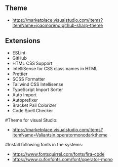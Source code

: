 ## Theme
- https://marketplace.visualstudio.com/items?itemName=joaomoreno.github-sharp-theme

## Extensions
 - ESLint
 - GitHub
 - HTML CSS Support
 - IntelliSense for CSS class names in HTML
 - Prettier
 - SCSS Formatter
 - Tailwind CSS Intellisense
 - TypeScript Import Sorter
 - Auto Import
 - Autoprefixer
 - Bracket Pail Colorizer
 - Code Spell Checker



 #Theme for visual Studio:

 - https://marketplace.visualstudio.com/items?itemName=Valiantsin.operatormonodarktheme

 #Install following fonts in the systems:
   - https://www.fontsquirrel.com/fonts/fira-code
   - https://www.cufonfonts.com/font/operator-mono


